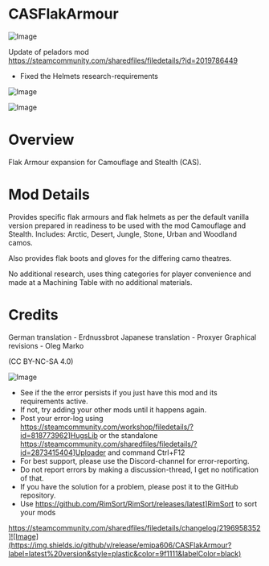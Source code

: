 # CASFlakArmour

![Image](https://i.imgur.com/buuPQel.png)

Update of peladors mod
https://steamcommunity.com/sharedfiles/filedetails/?id=2019786449

- Fixed the Helmets research-requirements

![Image](https://i.imgur.com/pufA0kM.png)

	
![Image](https://i.imgur.com/Z4GOv8H.png)


# Overview


Flak Armour expansion for Camouflage and Stealth (CAS).


# Mod Details


Provides specific flak armours and flak helmets as per the default vanilla version prepared in readiness to be used with the mod Camouflage and Stealth. Includes: Arctic, Desert, Jungle, Stone, Urban and Woodland camos.

Also provides flak boots and gloves for the differing camo theatres.

No additional research, uses thing categories for player convenience and made at a Machining Table with no additional materials.

# Credits


German translation - Erdnussbrot
Japanese translation - Proxyer
Graphical revisions - Oleg Marko

(CC BY-NC-SA 4.0)


![Image](https://i.imgur.com/PwoNOj4.png)



-  See if the the error persists if you just have this mod and its requirements active.
-  If not, try adding your other mods until it happens again.
-  Post your error-log using https://steamcommunity.com/workshop/filedetails/?id=818773962]HugsLib or the standalone https://steamcommunity.com/sharedfiles/filedetails/?id=2873415404]Uploader and command Ctrl+F12
-  For best support, please use the Discord-channel for error-reporting.
-  Do not report errors by making a discussion-thread, I get no notification of that.
-  If you have the solution for a problem, please post it to the GitHub repository.
-  Use https://github.com/RimSort/RimSort/releases/latest]RimSort to sort your mods



https://steamcommunity.com/sharedfiles/filedetails/changelog/2196958352]![Image](https://img.shields.io/github/v/release/emipa606/CASFlakArmour?label=latest%20version&style=plastic&color=9f1111&labelColor=black)

